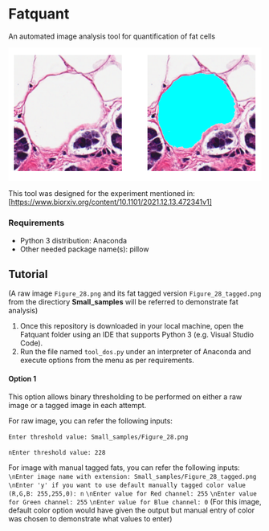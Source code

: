 # Fatquant
 An automated image analysis tool for quantification of fat cells

![alt text](Fatquant_readme_display.png)

This tool was designed for the experiment mentioned in:
[https://www.biorxiv.org/content/10.1101/2021.12.13.472341v1]

### Requirements
* Python 3 distribution: Anaconda
* Other needed package name(s): pillow 

## Tutorial
(A raw image `Figure_28.png` and its fat tagged version `Figure_28_tagged.png` from the directiory **Small_samples** will be referred to demonstrate fat analysis)

1) Once this repository is downloaded in your local machine, open the Fatquant folder using an IDE that supports Python 3 (e.g. Visual Studio Code).
2) Run the file named `tool_dos.py` under an interpreter of Anaconda and execute options from the menu as per requirements.

#### Option 1
This option allows binary thresholding to be performed on either a raw image or a tagged image in each attempt.

For raw image, you can refer the following inputs:

`Enter threshold value: Small_samples/Figure_28.png`

`nEnter threshold value: 228`

For image with manual tagged fats, you can refer the following inputs:
`\nEnter image name with extension: Small_samples/Figure_28_tagged.png`
`\nEnter 'y' if you want to use default manually tagged color value (R,G,B: 255,255,0): n`
`\nEnter value for Red channel: 255`
`\nEnter value for Green channel: 255`
`\nEnter value for Blue channel: 0`
(For this image, default color option would have given the output but manual entry of color was chosen to demonstrate what values to enter)
